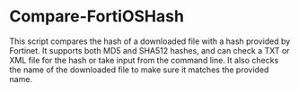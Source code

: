 # Compare-FortiOSHash
 This script compares the hash of a downloaded file with a hash provided by Fortinet. It supports both MD5 and SHA512 hashes, and can check a TXT or XML file for the hash or take input from the command line. It also checks the name of the downloaded file to make sure it matches the provided name. 
